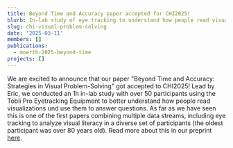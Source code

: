 ```yaml
---
title: Beyond Time and Accuracy paper accepted for CHI2025!
blurb: In-lab study of eye tracking to understand how people read visualizations.
slug: chi-visual-problem-solving
date: '2025-03-11'
members: []
publications:
  - moerth-2025-beyond-time
projects: []
---
```

We are excited to announce that our paper "Beyond Time and Accuracy: Strategies in Visual Problem-Solving" got accepted to CHI2025! Lead by Eric, we conducted an 1h in-lab study with over 50 participants using the Tobii Pro Eyetracking Equipment to better understand how people read visualizations und use them to answer questions. As far as we have seen this is one of the first papers combining multiple data streams, including eye tracking to analyze visual literacy in a diverse set of participants (the oldest participant was over 80 years old). Read more about this in our preprint [here](https://osf.io/preprints/osf/emydq_v1).
